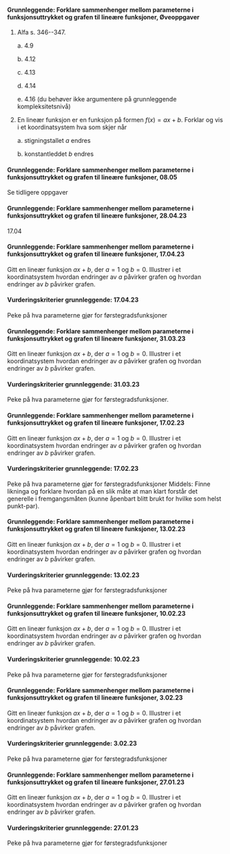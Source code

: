 #### Grunnleggende: Forklare sammenhenger mellom parameterne i funksjonsuttrykket og grafen til lineære funksjoner,  Øveoppgaver

1. Alfa s. 346--347.

    a.  4.9

    b.  4.12

    c.  4.13

    d.  4.14

    e.  4.16 (du behøver ikke argumentere på grunnleggende
        kompleksitetsnivå)

2. En lineær funksjon er en funksjon på formen $f(x) = ax + b.$ Forklar
    og vis i et koordinatsystem hva som skjer når

    a.  stigningstallet $a$ endres

    b.  konstantleddet $b$ endres

#### Grunnleggende: Forklare sammenhenger mellom parameterne i funksjonsuttrykket og grafen til lineære funksjoner,  08.05 

Se tidligere oppgaver

#### Grunnleggende: Forklare sammenhenger mellom parameterne i funksjonsuttrykket og grafen til lineære funksjoner,  28.04.23

17.04

#### Grunnleggende: Forklare sammenhenger mellom parameterne i funksjonsuttrykket og grafen til lineære funksjoner,  17.04.23

Gitt en lineær funksjon $ax+b$, der $a = 1$ og $b=0$. Illustrer i et koordinatsystem hvordan endringer av $a$ påvirker grafen og hvordan endringer av $b$ påvirker grafen.

#### Vurderingskriterier grunnleggende:  17.04.23

Peke på hva parameterne gjør for førstegradsfunksjoner

#### Grunnleggende: Forklare sammenhenger mellom parameterne i funksjonsuttrykket og grafen til lineære funksjoner,  31.03.23

Gitt en lineær funksjon $ax+b$, der $a = 1$ og $b=0$. Illustrer i et koordinatsystem hvordan endringer av $a$ påvirker grafen og hvordan endringer av $b$ påvirker grafen.

#### Vurderingskriterier grunnleggende:  31.03.23

Peke på hva parameterne gjør for førstegradsfunksjoner.

#### Grunnleggende: Forklare sammenhenger mellom parameterne i funksjonsuttrykket og grafen til lineære funksjoner,  17.02.23

Gitt en lineær funksjon $ax+b$, der $a = 1$ og $b=0$. Illustrer i et koordinatsystem hvordan endringer av $a$ påvirker grafen og hvordan endringer av $b$ påvirker grafen.

#### Vurderingskriterier grunnleggende:  17.02.23

Peke på hva parameterne gjør for førstegradsfunksjoner
Middels:
Finne likninga og forklare hvordan på en slik måte at man klart forstår det generelle i fremgangsmåten (kunne åpenbart blitt brukt for hvilke som helst punkt-par).

#### Grunnleggende: Forklare sammenhenger mellom parameterne i funksjonsuttrykket og grafen til lineære funksjoner,  13.02.23

Gitt en lineær funksjon $ax+b$, der $a = 1$ og $b=0$. Illustrer i et koordinatsystem hvordan endringer av $a$ påvirker grafen og hvordan endringer av $b$ påvirker grafen.

#### Vurderingskriterier grunnleggende:  13.02.23

Peke på hva parameterne gjør for førstegradsfunksjoner

#### Grunnleggende: Forklare sammenhenger mellom parameterne i funksjonsuttrykket og grafen til lineære funksjoner,  10.02.23

Gitt en lineær funksjon $ax+b$, der $a = 1$ og $b=0$. Illustrer i et koordinatsystem hvordan endringer av $a$ påvirker grafen og hvordan endringer av $b$ påvirker grafen.

#### Vurderingskriterier grunnleggende:  10.02.23

Peke på hva parameterne gjør for førstegradsfunksjoner

#### Grunnleggende: Forklare sammenhenger mellom parameterne i funksjonsuttrykket og grafen til lineære funksjoner,  3.02.23

Gitt en lineær funksjon $ax+b$, der $a = 1$ og $b=0$. Illustrer i et koordinatsystem hvordan endringer av $a$ påvirker grafen og hvordan endringer av $b$ påvirker grafen.

#### Vurderingskriterier grunnleggende:  3.02.23

Peke på hva parameterne gjør for førstegradsfunksjoner

#### Grunnleggende: Forklare sammenhenger mellom parameterne i funksjonsuttrykket og grafen til lineære funksjoner,  27.01.23

Gitt en lineær funksjon $ax+b$, der $a = 1$ og $b=0$. Illustrer i et koordinatsystem hvordan endringer av $a$ påvirker grafen og hvordan endringer av $b$ påvirker grafen.

#### Vurderingskriterier grunnleggende:  27.01.23

Peke på hva parameterne gjør for førstegradsfunksjoner

